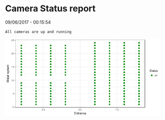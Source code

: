 Camera Status report
================
09/06/2017 - 00:15:54

    All cameras are up and running

![](camreport_files/figure-markdown_github/unnamed-chunk-2-1.png)
